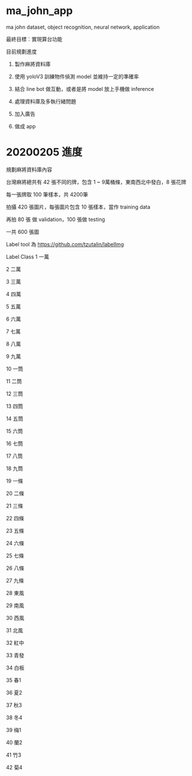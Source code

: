 # ma_john_app
ma john dataset, object recognition, neural network, application

最終目標︰實現算台功能

目前規劃進度

1. 製作麻將資料庫

2. 使用 yoloV3 訓練物件偵測 model 並維持一定的準確率

3. 結合 line bot 做互動，或者是將 model 放上手機做 inference

4. 處理資料庫及多執行緒問題

5. 加入廣告

6. 做成 app

# 20200205 進度

規劃麻將資料庫內容

台灣麻將總共有 42 張不同的牌，包含 1 ~ 9萬桶條，東南西北中發白，8 張花牌

每一張牌取 100 筆樣本，共 4200筆

拍攝 420 張圖片，每張圖片包含 10 張樣本，當作 training data

再拍 80 張 做 validation，100 張做 testing

一共 600 張圖

Label tool 為
https://github.com/tzutalin/labelImg

Label Class
1   一萬

2   二萬

3   三萬

4   四萬

5   五萬

6   六萬

7   七萬

8   八萬

9   九萬

10  一筒

11  二筒

12  三筒

13  四筒

14  五筒

15  六筒

16  七筒

17  八筒

18  九筒

19  一條

20  二條

21  三條

22  四條

23  五條

24  六條

25  七條

26  八條

27  九條

28  東風

29  南風

30  西風

31  北風

32  紅中

33  青發

34  白板

35  春1

36  夏2

37  秋3

38  冬4

39  梅1

40  蘭2

41  竹3

42  菊4
